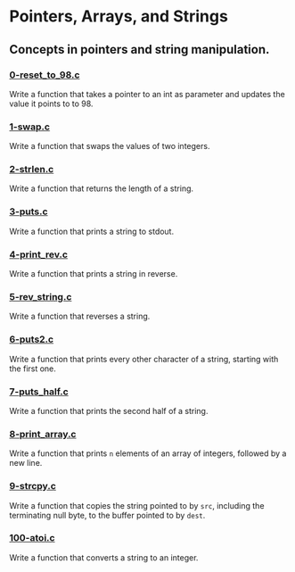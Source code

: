 # Pointers, Arrays, and Strings

## Concepts in pointers and string manipulation.

### [0-reset_to_98.c](https://github.com/JeffToken31/holbertonschool-low_level_programming/blob/main/pointers_arrays_strings/0-reset_to_98.c)
Write a function that takes a pointer to an int as parameter and updates the value it points to to 98.

### [1-swap.c](https://github.com/JeffToken31/holbertonschool-low_level_programming/blob/main/pointers_arrays_strings/1-swap.c)
Write a function that swaps the values of two integers.

### [2-strlen.c](https://github.com/JeffToken31/holbertonschool-low_level_programming/blob/main/pointers_arrays_strings/2-strlen.c)
Write a function that returns the length of a string.

### [3-puts.c](https://github.com/JeffToken31/holbertonschool-low_level_programming/blob/main/pointers_arrays_strings/3-puts.c)
Write a function that prints a string to stdout.

### [4-print_rev.c](https://github.com/JeffToken31/holbertonschool-low_level_programming/blob/main/pointers_arrays_strings/4-print_rev.c)
Write a function that prints a string in reverse.

### [5-rev_string.c](https://github.com/JeffToken31/holbertonschool-low_level_programming/blob/main/pointers_arrays_strings/5-rev_string.c)
Write a function that reverses a string.

### [6-puts2.c](https://github.com/JeffToken31/holbertonschool-low_level_programming/blob/main/pointers_arrays_strings/6-puts2.c)
Write a function that prints every other character of a string, starting with the first one.

### [7-puts_half.c](https://github.com/JeffToken31/holbertonschool-low_level_programming/blob/main/pointers_arrays_strings/7-puts_half.c)
Write a function that prints the second half of a string.

### [8-print_array.c](https://github.com/JeffToken31/holbertonschool-low_level_programming/blob/main/pointers_arrays_strings/8-print_array.c)
Write a function that prints `n` elements of an array of integers, followed by a new line.

### [9-strcpy.c](https://github.com/JeffToken31/holbertonschool-low_level_programming/blob/main/pointers_arrays_strings/9-strcpy.c)
Write a function that copies the string pointed to by `src`, including the terminating null byte, to the buffer pointed to by `dest`.

### [100-atoi.c](https://github.com/JeffToken31/holbertonschool-low_level_programming/blob/main/pointers_arrays_strings/100-atoi.c)
Write a function that converts a string to an integer.
